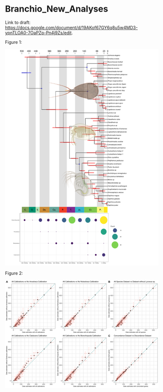 # Branchio_New_Analyses
Link to draft: https://docs.google.com/document/d/19AKof67GY6q8u5w4MD3-ypnTLOA0-7OaPZp-Pn4j9Zs/edit.  

Figure 1:

![image text](FIGURE/Figure1_white_bg.png)

Figure 2:

![image text](FIGURE/Figure2.png)
